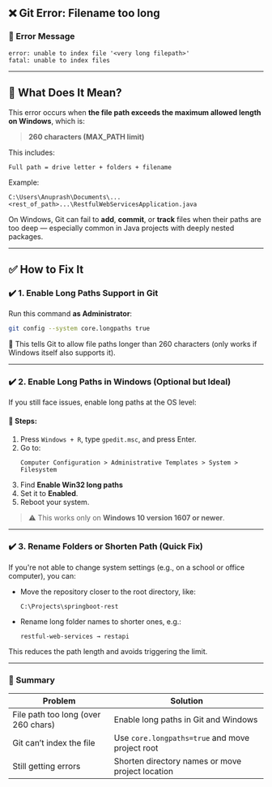 ## ❌ Git Error: Filename too long

### 🧾 Error Message

```
error: unable to index file '<very long filepath>'
fatal: unable to index files
```

---

## 📌 What Does It Mean?

This error occurs when **the file path exceeds the maximum allowed length on Windows**, which is:

> **260 characters (MAX_PATH limit)**

This includes:
```
Full path = drive letter + folders + filename
```

Example:
```
C:\Users\Anuprash\Documents\...<rest_of_path>...\RestfulWebServicesApplication.java
```

On Windows, Git can fail to **add**, **commit**, or **track** files when their paths are too deep — especially common in Java projects with deeply nested packages.

---

## ✅ How to Fix It

### ✔️ 1. Enable Long Paths Support in Git

Run this command **as Administrator**:

```bash
git config --system core.longpaths true
```

🔧 This tells Git to allow file paths longer than 260 characters (only works if Windows itself also supports it).

---

### ✔️ 2. Enable Long Paths in Windows (Optional but Ideal)

If you still face issues, enable long paths at the OS level:

#### 📌 Steps:
1. Press `Windows + R`, type `gpedit.msc`, and press Enter.
2. Go to:
   ```
   Computer Configuration > Administrative Templates > System > Filesystem
   ```
3. Find **Enable Win32 long paths**
4. Set it to **Enabled**.
5. Reboot your system.

> ⚠️ This works only on **Windows 10 version 1607 or newer**.

---

### ✔️ 3. Rename Folders or Shorten Path (Quick Fix)

If you're not able to change system settings (e.g., on a school or office computer), you can:

- Move the repository closer to the root directory, like:
  ```
  C:\Projects\springboot-rest
  ```
- Rename long folder names to shorter ones, e.g.:
  ```
  restful-web-services → restapi
  ```

This reduces the path length and avoids triggering the limit.

---

### 🧠 Summary

| Problem                             | Solution                                         |
|-------------------------------------|--------------------------------------------------|
| File path too long (over 260 chars) | Enable long paths in Git and Windows             |
| Git can’t index the file            | Use `core.longpaths=true` and move project root  |
| Still getting errors                | Shorten directory names or move project location |
